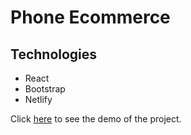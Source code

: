 # Phone Ecommerce

## Technologies

* React
* Bootstrap
* Netlify

Click [here](https://am-react-phone-ecommerce.netlify.app/) to see the demo of the project.
